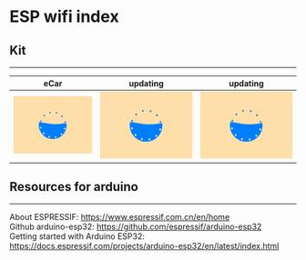 # ESP wifi index

## Kit   
------
| eCar | updating | updating |
| :--: | :--: | :--: |
| ![Img](../../_static/web_logo/updating.gif) | ![Img](../../_static/web_logo/updating.gif) | ![Img](../../_static/web_logo/updating.gif) |    

## Resources for arduino   
------------------------
About ESPRESSIF: <https://www.espressif.com.cn/en/home>   
Github arduino-esp32: <https://github.com/espressif/arduino-esp32>    
Getting started with Arduino ESP32: <https://docs.espressif.com/projects/arduino-esp32/en/latest/index.html>    
